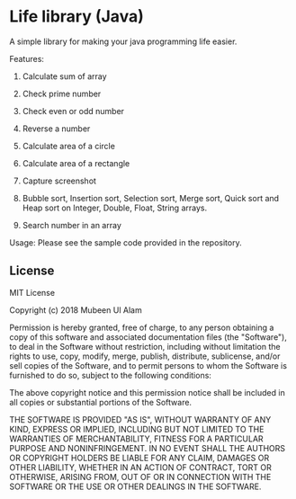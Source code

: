 Life library (Java)
==================

A simple library for making your java programming life easier.

Features:

1. Calculate sum of array

2. Check prime number

3. Check even or odd number

4. Reverse a number

5. Calculate area of a circle

6. Calculate area of a rectangle

7. Capture screenshot

8. Bubble sort, Insertion sort, Selection sort, Merge sort, Quick sort and Heap sort on Integer, Double, Float, String arrays.

9. Search number in an array

Usage: Please see the sample code provided in the repository.


License
-------

MIT License

Copyright (c) 2018 Mubeen Ul Alam

Permission is hereby granted, free of charge, to any person obtaining a copy
of this software and associated documentation files (the "Software"), to deal
in the Software without restriction, including without limitation the rights
to use, copy, modify, merge, publish, distribute, sublicense, and/or sell
copies of the Software, and to permit persons to whom the Software is
furnished to do so, subject to the following conditions:

The above copyright notice and this permission notice shall be included in all
copies or substantial portions of the Software.

THE SOFTWARE IS PROVIDED "AS IS", WITHOUT WARRANTY OF ANY KIND, EXPRESS OR
IMPLIED, INCLUDING BUT NOT LIMITED TO THE WARRANTIES OF MERCHANTABILITY,
FITNESS FOR A PARTICULAR PURPOSE AND NONINFRINGEMENT. IN NO EVENT SHALL THE
AUTHORS OR COPYRIGHT HOLDERS BE LIABLE FOR ANY CLAIM, DAMAGES OR OTHER
LIABILITY, WHETHER IN AN ACTION OF CONTRACT, TORT OR OTHERWISE, ARISING FROM,
OUT OF OR IN CONNECTION WITH THE SOFTWARE OR THE USE OR OTHER DEALINGS IN THE
SOFTWARE.
